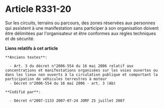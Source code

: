 # Article R331-20

Sur les circuits, terrains ou parcours, des zones réservées aux personnes qui assistent à une manifestation sans participer à
son organisation doivent être délimitées par l'organisateur et être conformes aux règles techniques et de sécurité.

**Liens relatifs à cet article**

	**Anciens textes**:

	  - Art. 3 du décret n°2006-554 du 16 mai 2006 relatif aux concentrations et manifestations organisées sur les voies ouvertes ou dans les lieux non ouverts à la circulation publique et comportant la participation de véhicules terrestres à moteur
	  - Décret n°2006-554 du 16 mai 2006 - art. 3 (Ab)

	**Codifié par**:

	  - Décret n°2007-1133 2007-07-24 JORF 25 juillet 2007
